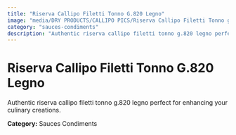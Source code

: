 ```yaml
---
title: "Riserva Callipo Filetti Tonno G.820 Legno"
image: "media/DRY PRODUCTS/CALLIPO PICS/Riserva Callipo Filetti Tonno g.820 Legno.jpg"
category: "sauces-condiments"
description: "Authentic riserva callipo filetti tonno g.820 legno perfect for enhancing your culinary creations."
---
```


# Riserva Callipo Filetti Tonno G.820 Legno

Authentic riserva callipo filetti tonno g.820 legno perfect for enhancing your culinary creations.

**Category:** Sauces Condiments
